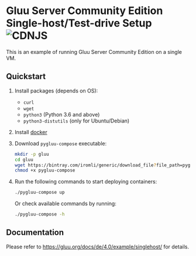 # Gluu Server Community Edition Single-host/Test-drive Setup ![CDNJS](https://img.shields.io/badge/UNDERCONSTRUCTION-red.svg?style=for-the-badge)

This is an example of running Gluu Server Community Edition on a single VM.

## Quickstart

1.  Install packages (depends on OS):

    - `curl`
    - `wget`
    - `python3` (Python 3.6 and above)
    - `python3-distutils` (only for Ubuntu/Debian)

1.  Install [docker](https://docs.docker.com/install/)

1.  Download `pygluu-compose` executable:

    ```sh
    mkdir -p gluu
    cd gluu
    wget https://bintray.com/iromli/generic/download_file?file_path=pygluu-compose.pyz -O pygluu-compose
    chmod +x pygluu-compose
    ```

1.  Run the following commands to start deploying containers:

    ```sh
    ./pygluu-compose up
    ```

    Or check available commands by running:

    ```sh
    ./pygluu-compose -h
    ```

## Documentation

Please refer to https://gluu.org/docs/de/4.0/example/singlehost/ for details.

